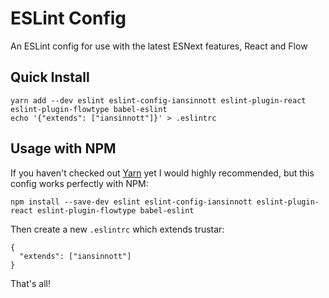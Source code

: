 # ESLint Config

An ESLint config for use with the latest ESNext features, React and Flow

## Quick Install

```
yarn add --dev eslint eslint-config-iansinnott eslint-plugin-react eslint-plugin-flowtype babel-eslint
echo '{"extends": ["iansinnott"]}' > .eslintrc
```

## Usage with NPM

If you haven't checked out [Yarn][] yet I would highly recommended, but this config works perfectly with NPM:

```
npm install --save-dev eslint eslint-config-iansinnott eslint-plugin-react eslint-plugin-flowtype babel-eslint
```

Then create a new `.eslintrc` which extends trustar:

```
{
  "extends": ["iansinnott"]
}
```

That's all!

[Yarn]: https://yarnpkg.com/
